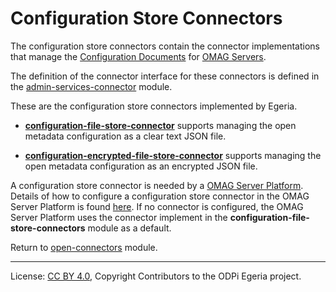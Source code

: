 <!-- SPDX-License-Identifier: CC-BY-4.0 -->
<!-- Copyright Contributors to the ODPi Egeria project. -->

# Configuration Store Connectors

The configuration store connectors contain the connector implementations that manage
the [Configuration Documents](../../../admin-services/docs/concepts/configuration-document.md)
for [OMAG Servers](../../../admin-services/docs/concepts/omag-server.md).

The definition of the connector interface for these connectors is
defined in the [admin-services-connector](../../../admin-services/admin-services-api) module.

These are the configuration store connectors implemented by Egeria.

* **[configuration-file-store-connector](configuration-file-store-connector)** supports managing the
open metadata configuration as a clear text JSON file.

* **[configuration-encrypted-file-store-connector](configuration-encrypted-file-store-connector)** supports managing
the open metadata configuration as an encrypted JSON file.

A configuration store connector is needed by a
[OMAG Server Platform](../../../admin-services/docs/concepts/omag-server-platform.md).
Details of how to configure a configuration store connector in the
OMAG Server Platform is found [here](../../../admin-services/docs/user/configuring-the-configuration-document-store.md).
If no connector is configured, the OMAG Server Platform uses
the connector implement in the **configuration-file-store-connectors**
module as a default.

Return to [open-connectors](..) module.

----
License: [CC BY 4.0](https://creativecommons.org/licenses/by/4.0/),
Copyright Contributors to the ODPi Egeria project.
